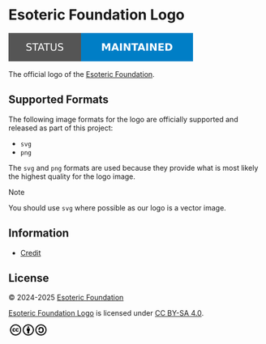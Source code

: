 # Esoteric Foundation Logo

[![Project status: maintained][status]][root]

The official logo of the [Esoteric Foundation][author].

## Supported Formats

The following image formats for the logo are officially supported and released as part of this project:

- `svg`
- `png`

The `svg` and `png` formats are used because they provide what is most likely the highest quality for the logo image.

> [!NOTE]
> You should use `svg` where possible as our logo is a vector image.

## Information

- [Credit][credit]

## License

<p xmlns:cc="http://creativecommons.org/ns#" xmlns:dct="http://purl.org/dc/terms/">
  &copy; 2024-2025 <a rel="cc:attributionURL dct:creator" property="cc:attributionName" href="https://esoteric.foundation">Esoteric Foundation</a>

  <a property="dct:title" rel="cc:attributionURL" href="./">Esoteric Foundation Logo</a> is licensed under <a href="./LICENSE" target="_blank" rel="license noopener noreferrer" style="display: inline-block">CC BY-SA 4.0</a>.

  <a href="https://creativecommons.org/"><img style="height: 22px !important; margin-left: 3px; vertical-align: middle" src="./assets/images/icons/cc/cc.svg" alt="Creative Commons logo" /><a href="https://creativecommons.org/licenses/by-sa/4.0/deed.en"><img style="height: 22px !important; margin-left: 3px; vertical-align: middle" src="./assets/images/icons/cc/by.svg" alt="Creative Commons Attribution icon" /></a><a href="https://creativecommons.org/licenses/by-sa/4.0/deed.en"><img style="height: 22px !important; margin-left: 3px; vertical-align: middle" src="./assets/images/icons/cc/sa.svg" alt="Creative Commons ShareAlike icon" /></a>
</p>

<!-- Link aliases -->

[root]: /

[author]: https://esoteric.foundation

<!-- Files -->

[credit]: ./docs/CREDIT.md

<!-- References -->

[asymptote]: https://github.com/vectorgraphics/asymptote
[imagemagick]: https://github.com/ImageMagick/ImageMagick

<!-- Badges -->

[status]: ./assets/images/badges/status.svg
